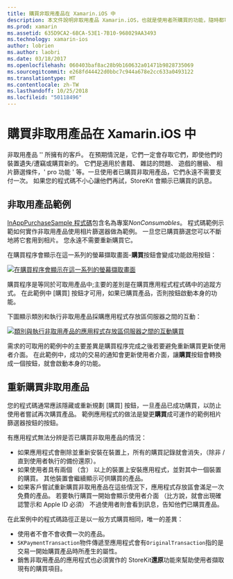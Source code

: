 ```yaml
---
title: 購買非取用產品在 Xamarin.iOS 中
description: 本文件說明非取用產品 Xamarin.iOS，也就是使用者所購買的功能，隨時都可無限期，無論裝置。
ms.prod: xamarin
ms.assetid: 635D9CA2-6BCA-53E1-7B10-968029AA3493
ms.technology: xamarin-ios
author: lobrien
ms.author: laobri
ms.date: 03/18/2017
ms.openlocfilehash: 060403baf8ac28b9b160632a01471b9828735069
ms.sourcegitcommit: e268fd44422d0bbc7c944a678e2cc633a0493122
ms.translationtype: MT
ms.contentlocale: zh-TW
ms.lasthandoff: 10/25/2018
ms.locfileid: "50118496"
---
```

# <a name="purchasing-non-consumable-products-in-xamarinios"></a>購買非取用產品在 Xamarin.iOS 中

非取用產品 '' 所擁有的客戶。 在預期情況是，它們一定會存取它們，即使他們的裝置遺失/遭竊或購買新的。 它們是適用於書籍、 雜誌的問題、 遊戲的層級、 相片篩選條件，' pro 功能 ' 等。一旦使用者已購買非取用產品，它們永遠不需要支付一次。 如果您的程式碼不小心讓他們再試，StoreKit 會顯示已購買的訊息。

## <a name="non-consumable-products-sample"></a>非取用產品範例

[InAppPurchaseSample 程式碼](https://developer.xamarin.com/samples/monotouch/StoreKit/)包含名為專案*NonConsumables*。 程式碼範例示範如何實作非取用產品使用相片篩選器做為範例。 一旦您已購買篩選您可以不斷地將它套用到相片。 您永遠不需要重新購買它。   
   
   
   
 在購買程序會顯示在這一系列的螢幕擷取畫面-**購買**按鈕會變成功能啟用按鈕：   
   
   
   
 [![](purchasing-non-consumable-products-images/image34.png "在購買程序會顯示在這一系列的螢幕擷取畫面")](purchasing-non-consumable-products-images/image34.png#lightbox)   
   
   
   
 購買程序是等同於可取用產品中;主要的差別是在購買應用程式程式碼中的追蹤方式。 在此範例中 [購買] 按鈕才可用，如果已購買產品，否則按鈕啟動本身的功能。   
   
   
   

下圖顯示類別和執行非取用產品採購應用程式存放區伺服器之間的互動：   
   
   
   
 [![](purchasing-non-consumable-products-images/image35.png "類別與執行非取用產品的應用程式存放區伺服器之間的互動購買")](purchasing-non-consumable-products-images/image35.png#lightbox)   
   
   
   
 需求的可取用的範例中的主要差異是購買程序完成之後若要避免重新購買更新使用者介面。 在此範例中，成功的交易的通知會更新使用者介面，讓**購買**按鈕會轉換成一個按鈕，就會啟動本身的功能。

## <a name="re-purchasing-non-consumable-products"></a>重新購買非取用產品

您的程式碼通常應該隱藏或重新規劃 [購買] 按鈕，一旦產品已成功購買，以防止使用者嘗試再次購買產品。 範例應用程式的做法是變更**購買**成可運作的範例相片篩選器按鈕的按鈕。   
   
   
   
 有應用程式無法分辨是否已購買非取用產品的情況：

-  如果應用程式會刪除並重新安裝在裝置上，所有的購買記錄就會消失，（除非 / 直到使用者執行的備份還原）。 
-  如果使用者具有兩個 （含） 以上的裝置上安裝應用程式，並對其中一個裝置的購買。 其他裝置會繼續顯示可供購買的產品。 
-  如果客戶嘗試重新購買非取用產品在這些情況下，應用程式存放區會滿足一次免費的產品。 若要執行購買一開始會顯示使用者介面 （比方說，就會出現確認警示和 Apple ID 必須） 不過使用者則會看到訊息，告知他們已購買產品。  
   
   
   
 在此案例中的程式碼路徑正是以一般方式購買相同，唯一的差異：

-  使用者不會不會收費一次的產品。
-  `SKPaymentTransaction`物件傳遞至應用程式會有`OriginalTransaction`指的是交易一開始購買產品時所產生的屬性。 
-  銷售非取用產品的應用程式也必須實作的 StoreKit**還原**功能來幫助使用者擷取現有的購買項目。 
